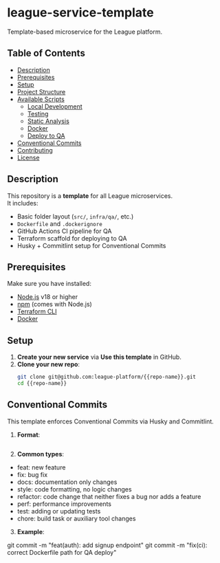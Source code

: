 # league-service-template
Template-based microservice for the League platform.

## Table of Contents

- [Description](#description)
- [Prerequisites](#prerequisites)
- [Setup](#setup)
- [Project Structure](#project-structure)
- [Available Scripts](#available-scripts)
  - [Local Development](#local-development)
  - [Testing](#testing)
  - [Static Analysis](#static-analysis)
  - [Docker](#docker)
  - [Deploy to QA](#deploy-to-qa)
- [Conventional Commits](#conventional-commits)
- [Contributing](#contributing)
- [License](#license)

## Description

This repository is a **template** for all League microservices.  
It includes:

- Basic folder layout (`src/`, `infra/qa/`, etc.)  
- `Dockerfile` and `.dockerignore`  
- GitHub Actions CI pipeline for QA  
- Terraform scaffold for deploying to QA  
- Husky + Commitlint setup for Conventional Commits  

## Prerequisites

Make sure you have installed:

- [Node.js](https://nodejs.org/) v18 or higher  
- [npm](https://docs.npmjs.com/cli/v9/commands/npm) (comes with Node.js)  
- [Terraform CLI](https://developer.hashicorp.com/terraform)  
- [Docker](https://www.docker.com/)  

## Setup

1. **Create your new service** via **Use this template** in GitHub.  
2. **Clone your new repo**:
   ```bash
   git clone git@github.com:league-platform/{{repo-name}}.git
   cd {{repo-name}}

## Conventional Commits

This template enforces Conventional Commits via Husky and Commitlint.


1. **Format**:
    ```<type>(<scope>): <description>

2. **Common types**:
- feat: new feature
- fix: bug fix
- docs: documentation only changes
- style: code formatting, no logic changes
- refactor: code change that neither fixes a bug nor adds a feature
- perf: performance improvements
- test: adding or updating tests
- chore: build task or auxiliary tool changes

3. **Example**:

git commit -m "feat(auth): add signup endpoint"
git commit -m "fix(ci): correct Dockerfile path for QA deploy"


